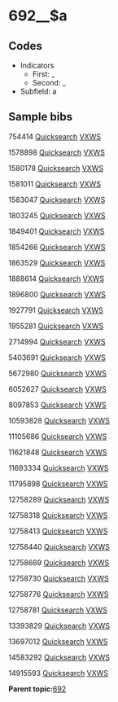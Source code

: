 # 692\_\_$a

## Codes

-   Indicators
    -   First: \_
    -   Second: \_
-   Subfield: a

## Sample bibs

754414 [Quicksearch](https://search.library.yale.edu/catalog/754414) [VXWS](http://prodorbis.library.yale.edu:7014/vxws/GetHoldingsService?bibId=754414)

1578898 [Quicksearch](https://search.library.yale.edu/catalog/1578898) [VXWS](http://prodorbis.library.yale.edu:7014/vxws/GetHoldingsService?bibId=1578898)

1580178 [Quicksearch](https://search.library.yale.edu/catalog/1580178) [VXWS](http://prodorbis.library.yale.edu:7014/vxws/GetHoldingsService?bibId=1580178)

1581011 [Quicksearch](https://search.library.yale.edu/catalog/1581011) [VXWS](http://prodorbis.library.yale.edu:7014/vxws/GetHoldingsService?bibId=1581011)

1583047 [Quicksearch](https://search.library.yale.edu/catalog/1583047) [VXWS](http://prodorbis.library.yale.edu:7014/vxws/GetHoldingsService?bibId=1583047)

1803245 [Quicksearch](https://search.library.yale.edu/catalog/1803245) [VXWS](http://prodorbis.library.yale.edu:7014/vxws/GetHoldingsService?bibId=1803245)

1849401 [Quicksearch](https://search.library.yale.edu/catalog/1849401) [VXWS](http://prodorbis.library.yale.edu:7014/vxws/GetHoldingsService?bibId=1849401)

1854266 [Quicksearch](https://search.library.yale.edu/catalog/1854266) [VXWS](http://prodorbis.library.yale.edu:7014/vxws/GetHoldingsService?bibId=1854266)

1863529 [Quicksearch](https://search.library.yale.edu/catalog/1863529) [VXWS](http://prodorbis.library.yale.edu:7014/vxws/GetHoldingsService?bibId=1863529)

1888614 [Quicksearch](https://search.library.yale.edu/catalog/1888614) [VXWS](http://prodorbis.library.yale.edu:7014/vxws/GetHoldingsService?bibId=1888614)

1896800 [Quicksearch](https://search.library.yale.edu/catalog/1896800) [VXWS](http://prodorbis.library.yale.edu:7014/vxws/GetHoldingsService?bibId=1896800)

1927791 [Quicksearch](https://search.library.yale.edu/catalog/1927791) [VXWS](http://prodorbis.library.yale.edu:7014/vxws/GetHoldingsService?bibId=1927791)

1955281 [Quicksearch](https://search.library.yale.edu/catalog/1955281) [VXWS](http://prodorbis.library.yale.edu:7014/vxws/GetHoldingsService?bibId=1955281)

2714994 [Quicksearch](https://search.library.yale.edu/catalog/2714994) [VXWS](http://prodorbis.library.yale.edu:7014/vxws/GetHoldingsService?bibId=2714994)

5403691 [Quicksearch](https://search.library.yale.edu/catalog/5403691) [VXWS](http://prodorbis.library.yale.edu:7014/vxws/GetHoldingsService?bibId=5403691)

5672980 [Quicksearch](https://search.library.yale.edu/catalog/5672980) [VXWS](http://prodorbis.library.yale.edu:7014/vxws/GetHoldingsService?bibId=5672980)

6052627 [Quicksearch](https://search.library.yale.edu/catalog/6052627) [VXWS](http://prodorbis.library.yale.edu:7014/vxws/GetHoldingsService?bibId=6052627)

8097853 [Quicksearch](https://search.library.yale.edu/catalog/8097853) [VXWS](http://prodorbis.library.yale.edu:7014/vxws/GetHoldingsService?bibId=8097853)

10593828 [Quicksearch](https://search.library.yale.edu/catalog/10593828) [VXWS](http://prodorbis.library.yale.edu:7014/vxws/GetHoldingsService?bibId=10593828)

11105686 [Quicksearch](https://search.library.yale.edu/catalog/11105686) [VXWS](http://prodorbis.library.yale.edu:7014/vxws/GetHoldingsService?bibId=11105686)

11621848 [Quicksearch](https://search.library.yale.edu/catalog/11621848) [VXWS](http://prodorbis.library.yale.edu:7014/vxws/GetHoldingsService?bibId=11621848)

11693334 [Quicksearch](https://search.library.yale.edu/catalog/11693334) [VXWS](http://prodorbis.library.yale.edu:7014/vxws/GetHoldingsService?bibId=11693334)

11795898 [Quicksearch](https://search.library.yale.edu/catalog/11795898) [VXWS](http://prodorbis.library.yale.edu:7014/vxws/GetHoldingsService?bibId=11795898)

12758289 [Quicksearch](https://search.library.yale.edu/catalog/12758289) [VXWS](http://prodorbis.library.yale.edu:7014/vxws/GetHoldingsService?bibId=12758289)

12758318 [Quicksearch](https://search.library.yale.edu/catalog/12758318) [VXWS](http://prodorbis.library.yale.edu:7014/vxws/GetHoldingsService?bibId=12758318)

12758413 [Quicksearch](https://search.library.yale.edu/catalog/12758413) [VXWS](http://prodorbis.library.yale.edu:7014/vxws/GetHoldingsService?bibId=12758413)

12758440 [Quicksearch](https://search.library.yale.edu/catalog/12758440) [VXWS](http://prodorbis.library.yale.edu:7014/vxws/GetHoldingsService?bibId=12758440)

12758669 [Quicksearch](https://search.library.yale.edu/catalog/12758669) [VXWS](http://prodorbis.library.yale.edu:7014/vxws/GetHoldingsService?bibId=12758669)

12758730 [Quicksearch](https://search.library.yale.edu/catalog/12758730) [VXWS](http://prodorbis.library.yale.edu:7014/vxws/GetHoldingsService?bibId=12758730)

12758776 [Quicksearch](https://search.library.yale.edu/catalog/12758776) [VXWS](http://prodorbis.library.yale.edu:7014/vxws/GetHoldingsService?bibId=12758776)

12758781 [Quicksearch](https://search.library.yale.edu/catalog/12758781) [VXWS](http://prodorbis.library.yale.edu:7014/vxws/GetHoldingsService?bibId=12758781)

13393829 [Quicksearch](https://search.library.yale.edu/catalog/13393829) [VXWS](http://prodorbis.library.yale.edu:7014/vxws/GetHoldingsService?bibId=13393829)

13697012 [Quicksearch](https://search.library.yale.edu/catalog/13697012) [VXWS](http://prodorbis.library.yale.edu:7014/vxws/GetHoldingsService?bibId=13697012)

14583292 [Quicksearch](https://search.library.yale.edu/catalog/14583292) [VXWS](http://prodorbis.library.yale.edu:7014/vxws/GetHoldingsService?bibId=14583292)

14915593 [Quicksearch](https://search.library.yale.edu/catalog/14915593) [VXWS](http://prodorbis.library.yale.edu:7014/vxws/GetHoldingsService?bibId=14915593)

**Parent topic:**[692](../../tags/692/692.md)

